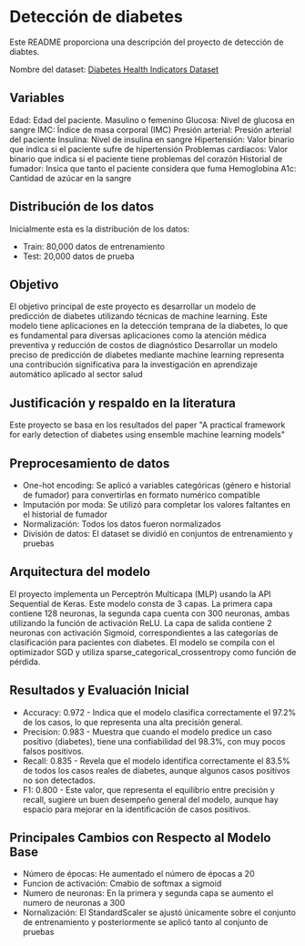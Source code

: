 # Detección de diabetes 

Este README proporciona una descripción del proyecto de detección de diabtes.

Nombre del dataset: [Diabetes Health Indicators Dataset](https://www.kaggle.com/datasets/iammustafatz/diabetes-prediction-dataset)

## Variables
Edad: Edad del paciente.
Masulino o femenino
Glucosa: Nivel de glucosa en sangre
IMC: Índice de masa corporal (IMC)
Presión arterial: Presión arterial del paciente 
Insulina: Nivel de insulina en sangre
Hipertensión: Valor binario que indica si el paciente sufre de hipertensión
Problemas cardiacos: Valor binario que indica si el paciente tiene problemas del corazón
Historial de fumador: Insica que tanto el paciente considera que fuma
Hemoglobina A1c: Cantidad de azúcar en la sangre

## Distribución de los datos

Inicialmente esta es la distribución de los datos:
* Train: 80,000 datos de entrenamiento
* Test: 20,000 datos de prueba


## Objetivo
El objetivo principal de este proyecto es desarrollar un modelo de predicción de diabetes utilizando técnicas de machine learning. Este modelo tiene aplicaciones en la detección temprana de la diabetes, lo que es fundamental para diversas aplicaciones como la atención médica preventiva y reducción de costos de diagnóstico
Desarrollar un modelo preciso de predicción de diabetes mediante machine learning representa una contribución significativa para la investigación en aprendizaje automático aplicado al sector salud

## Justificación y respaldo en la literatura
Este proyecto se basa en los resultados del paper "A practical framework for early detection of diabetes using ensemble machine learning models"

## Preprocesamiento de datos
* One-hot encoding: Se aplicó a variables categóricas (género e historial de fumador) para convertirlas en formato numérico compatible
* Imputación por moda: Se utilizó para completar los valores faltantes en el historial de fumador
* Normalización: Todos los datos fueron normalizados 
* División de datos: El dataset se dividió en conjuntos de entrenamiento y pruebas
  
## Arquitectura del modelo
El proyecto implementa un Perceptrón Multicapa (MLP) usando la API Sequential de Keras. Este modelo consta de 3 capas. La primera capa contiene 128 neuronas, la segunda capa cuenta con 300 neuronas, ambas utilizando la función de activación ReLU. La capa de salida contiene 2 neuronas con activación Sigmoid, correspondientes a las categorías de clasificación para pacientes con diabetes.
El modelo se compila con el optimizador SGD y utiliza sparse_categorical_crossentropy como función de pérdida.

## Resultados y Evaluación Inicial
* Accuracy: 0.972 - Indica que el modelo clasifica correctamente el 97.2% de los casos, lo que representa una alta precisión general.
* Precision: 0.983 - Muestra que cuando el modelo predice un caso positivo (diabetes), tiene una confiabilidad del 98.3%, con muy pocos falsos positivos.
* Recall: 0.835 - Revela que el modelo identifica correctamente el 83.5% de todos los casos reales de diabetes, aunque algunos casos positivos no son detectados.
* F1: 0.800 - Este valor, que representa el equilibrio entre precisión y recall, sugiere un buen desempeño general del modelo, aunque hay espacio para mejorar en la identificación de casos positivos.

## Principales Cambios con Respecto al Modelo Base 
* Número de épocas: He aumentado el número de épocas a 20
* Funcion de activación: Cmabio de softmax a sigmoid
* Numero de neuronas: En la primera y segunda capa se aumento el numero de neuronas a 300
* Nornalización: El StandardScaler se ajustó únicamente sobre el conjunto de entrenamiento y posteriormente se aplicó tanto al conjunto de pruebas

